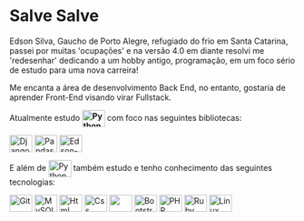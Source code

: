<h1>Salve Salve </h1>
<p>Edson Silva, Gaucho de Porto Alegre, refugiado do frio em Santa Catarina, passei por muitas 'ocupações' e na versão 4.0 em diante resolvi me 'redesenhar' dedicando a um hobby antigo, programação, em um foco sério de estudo para uma nova carreira!</p>
<p>Me encanta a área de desenvolvimento Back End, no entanto, gostaria de aprender Front-End visando virar Fullstack.</p>
<p>Atualmente estudo <strong><img align="center" alt="Python" height="30" width="40" src="https://cdn.jsdelivr.net/gh/devicons/devicon/icons/python/python-original.svg" /></strong> com foco nas seguintes bibliotecas:</p>
<p>
<img align="center" alt="Django" height="30" width="40" src="https://cdn2.hubspot.net/hubfs/3885898/django.png" />
<img align="center" alt="Pandas" height="30" width="40" src="https://cdn.jsdelivr.net/gh/devicons/devicon/icons/pandas/pandas-original-wordmark.svg" />
<img align="center" alt="Edson-Selenium" height="30" width="40" src="https://cdn.jsdelivr.net/gh/devicons/devicon/icons/selenium/selenium-original.svg" />
</p>
<p>E além de <img align="center" alt="Python" height="30" width="40" src="https://cdn.jsdelivr.net/gh/devicons/devicon/icons/python/python-original.svg" /> também estudo e tenho conhecimento das seguintes tecnologias:</p>
<p>
<img align="center" alt="Git" height="30" width="40" src="https://cdn.jsdelivr.net/gh/devicons/devicon/icons/git/git-plain.svg" />
<img align="center" alt="MySQL" height="30" width="40" src="https://cdn.jsdelivr.net/gh/devicons/devicon/icons/mysql/mysql-original-wordmark.svg" />
<img align="center" alt="Html" height="30" width="40" src="https://cdn.jsdelivr.net/gh/devicons/devicon/icons/html5/html5-plain-wordmark.svg" />
<img align="center" alt="Css" height="30" width="40" src="https://cdn.jsdelivr.net/gh/devicons/devicon/icons/css3/css3-plain-wordmark.svg" />
<img align="center" alt="" height="30" width="40" src="https://cdn.jsdelivr.net/gh/devicons/devicon/icons/nodejs/nodejs-plain.svg" />
<img align="center" alt="Bootstrap" height="30" width="40" src="https://cdn.jsdelivr.net/gh/devicons/devicon/icons/bootstrap/bootstrap-original.svg" />
<img align="center" alt="PHP" height="30" width="40" src="https://cdn.jsdelivr.net/gh/devicons/devicon/icons/php/php-original.svg" />
<img align="center" alt="Ruby" height="30" width="40" src="https://cdn.jsdelivr.net/gh/devicons/devicon/icons/ruby/ruby-plain.svg" />
<img align="center" alt="Linux" height="30" width="40" src="https://cdn.jsdelivr.net/gh/devicons/devicon/icons/linux/linux-original.svg" />
</p>
<!--
<div align="center" style="display: inline_block"><br>
  <a href="https://github.com/edsonservi">
  <img height="100em" src="https://github-readme-stats.vercel.app/api?username=edsonservi&show_icons=true&theme=dracula&include_all_commits=true&count_private=true"/>
  <img height="100em" src="https://github-readme-stats.vercel.app/api/top-langs/?username=edsonservi&layout=compact&langs_count=7&theme=dracula"/>
</div>
->
<div> 
<a href = "mailto:edsonservi@gmail.com"><img src="https://img.shields.io/badge/-Gmail-%23333?style=for-the-badge&logo=gmail&logoColor=white" target="_blank"></a>
<a href="https://www.linkedin.com/in/edsonservi/" target="_blank"><img src="https://img.shields.io/badge/-LinkedIn-%230077B5?style=for-the-badge&logo=linkedin&logoColor=white" target="_blank"></a> 
 
![Snake animation](https://github.com/ubiratan-motta/ubiratan-motta/blob/output/github-contribution-grid-snake.svg)
</div>
